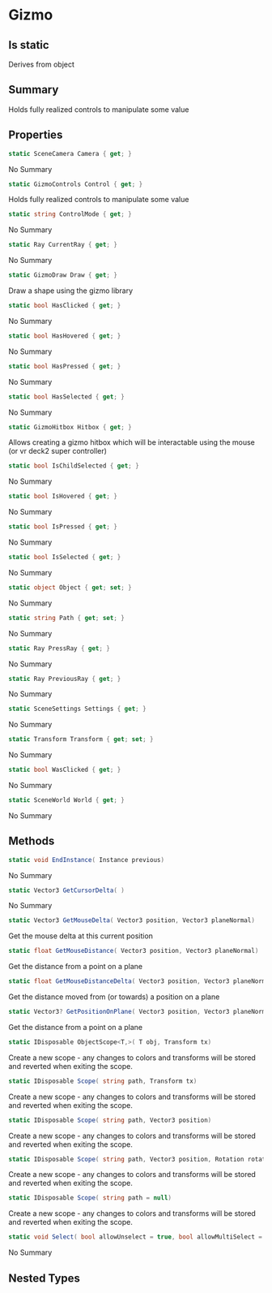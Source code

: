 # Gizmo

## Is static
Derives from object

## Summary

Holds fully realized controls to manipulate some value
## Properties

```c#
static SceneCamera Camera { get; } 
```
No Summary
```c#
static GizmoControls Control { get; } 
```
Holds fully realized controls to manipulate some value
```c#
static string ControlMode { get; } 
```
No Summary
```c#
static Ray CurrentRay { get; } 
```
No Summary
```c#
static GizmoDraw Draw { get; } 
```
Draw a shape using the gizmo library
```c#
static bool HasClicked { get; } 
```
No Summary
```c#
static bool HasHovered { get; } 
```
No Summary
```c#
static bool HasPressed { get; } 
```
No Summary
```c#
static bool HasSelected { get; } 
```
No Summary
```c#
static GizmoHitbox Hitbox { get; } 
```
Allows creating a gizmo hitbox which will be interactable using the mouse (or vr deck2 super controller)
```c#
static bool IsChildSelected { get; } 
```
No Summary
```c#
static bool IsHovered { get; } 
```
No Summary
```c#
static bool IsPressed { get; } 
```
No Summary
```c#
static bool IsSelected { get; } 
```
No Summary
```c#
static object Object { get; set; } 
```
No Summary
```c#
static string Path { get; set; } 
```
No Summary
```c#
static Ray PressRay { get; } 
```
No Summary
```c#
static Ray PreviousRay { get; } 
```
No Summary
```c#
static SceneSettings Settings { get; } 
```
No Summary
```c#
static Transform Transform { get; set; } 
```
No Summary
```c#
static bool WasClicked { get; } 
```
No Summary
```c#
static SceneWorld World { get; } 
```
No Summary
## Methods

```c#
static void EndInstance( Instance previous) 
```
No Summary
```c#
static Vector3 GetCursorDelta( ) 
```
No Summary
```c#
static Vector3 GetMouseDelta( Vector3 position, Vector3 planeNormal) 
```
Get the mouse delta at this current position
```c#
static float GetMouseDistance( Vector3 position, Vector3 planeNormal) 
```
Get the distance from a point on a plane
```c#
static float GetMouseDistanceDelta( Vector3 position, Vector3 planeNormal) 
```
Get the distance moved from (or towards) a position on a plane
```c#
static Vector3? GetPositionOnPlane( Vector3 position, Vector3 planeNormal, Ray ray) 
```
Get the distance from a point on a plane
```c#
static IDisposable ObjectScope<T,>( T obj, Transform tx) 
```
Create a new scope - any changes to colors and transforms will be stored
and reverted when exiting the scope.
```c#
static IDisposable Scope( string path, Transform tx) 
```
Create a new scope - any changes to colors and transforms will be stored
and reverted when exiting the scope.
```c#
static IDisposable Scope( string path, Vector3 position) 
```
Create a new scope - any changes to colors and transforms will be stored
and reverted when exiting the scope.
```c#
static IDisposable Scope( string path, Vector3 position, Rotation rotation, float scale = 1) 
```
Create a new scope - any changes to colors and transforms will be stored
and reverted when exiting the scope.
```c#
static IDisposable Scope( string path = null) 
```
Create a new scope - any changes to colors and transforms will be stored
and reverted when exiting the scope.
```c#
static void Select( bool allowUnselect = true, bool allowMultiSelect = true) 
```
No Summary
## Nested Types


